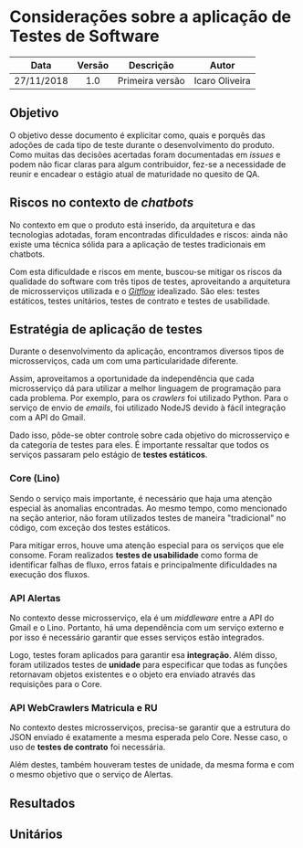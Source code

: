 # Considerações sobre a aplicação de Testes de Software

| Data       | Versão | Descrição       | Autor          |
| :--------: | :----: | :-------------: | :------------: |
| 27/11/2018 | 1.0    | Primeira versão | Icaro Oliveira |

## Objetivo

O objetivo desse documento é explicitar como, quais e porquês das adoções de cada tipo de teste durante o desenvolvimento do produto.
Como muitas das decisões acertadas foram documentadas em _issues_ e podem não ficar claras para algum contribuidor, fez-se a necessidade de reunir e encadear o estágio atual de maturidade no quesito de QA.

## Riscos no contexto de _chatbots_

No contexto em que o produto está inserido, da arquitetura e das tecnologias adotadas, foram encontradas dificuldades e riscos: ainda não existe uma técnica sólida para a aplicação de testes tradicionais em chatbots. 

Com esta dificuldade e riscos em mente, buscou-se mitigar os riscos da qualidade do software com três tipos de testes, aproveitando a arquitetura de microsserviços utilizada e o [_Gitflow_](https://github.com/fga-eps-mds/2018.2-Lino/blob/docs/gitflow.md) idealizado. São eles: testes estáticos, testes unitários, testes de contrato e testes de usabilidade.

## Estratégia de aplicação de testes

Durante o desenvolvimento da aplicação, encontramos diversos tipos de microsserviços, cada um com uma particularidade diferente. 

Assim, aproveitamos a oportunidade da independência que cada microsserviço dá para utilizar a melhor linguagem de programação para cada problema. Por exemplo, para os _crawlers_ foi utilizado Python. Para o serviço de envio de _emails_, foi utilizado NodeJS devido à fácil integração com a API do Gmail.

Dado isso, pôde-se obter controle sobre cada objetivo do microsserviço e da categoria de testes para eles. É importante ressaltar que todos os serviços passaram pelo estágio de **testes estáticos**.

### Core (Lino)

Sendo o serviço mais importante, é necessário que haja uma atenção especial às anomalias encontradas. Ao mesmo tempo, como mencionado na seção anterior, não foram utilizados testes de maneira "tradicional" no código, com exceção dos testes estáticos.

Para mitigar erros, houve uma atenção especial para os serviços que ele consome. Foram realizados **testes de usabilidade** como forma de identificar falhas de fluxo, erros fatais e principalmente dificuldades na execução dos fluxos.


### API Alertas

No contexto desse microsserviço, ela é um _middleware_ entre a API do Gmail e o Lino. Portanto, há uma dependência com um serviço externo e por isso é necessário garantir que esses serviços estão integrados.

Logo, testes foram aplicados para garantir esa **integração**. Além disso, foram utilizados testes de **unidade** para especificar que todas as funções retornavam objetos existentes e o objeto era enviado através das requisições para o Core.

### API WebCrawlers Matricula e RU

No contexto destes microsserviços, precisa-se garantir que a estrutura do JSON enviado é exatamente a mesma esperada pelo Core. Nesse caso, o uso de **testes de contrato** foi necessária.

Além destes, também houveram testes de unidade, da mesma forma e com o mesmo objetivo que o serviço de Alertas.

## Resultados

## Unitários


